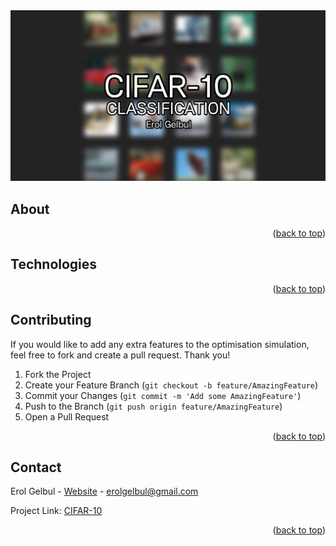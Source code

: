 <div id="top"></div>

<div style="text-align:center"><img src="images/cover.jpg" /></div>

<!-- ABOUT THE PROJECT -->
## About



<p align="right">(<a href="#top">back to top</a>)</p>

<!-- TECH -->
## Technologies


<p align="right">(<a href="#top">back to top</a>)</p>


<!-- CONTRIBUTING -->
## Contributing

If you would like to add any extra features to the optimisation simulation, feel free to fork and create a pull request. Thank you!

1. Fork the Project
2. Create your Feature Branch (`git checkout -b feature/AmazingFeature`)
3. Commit your Changes (`git commit -m 'Add some AmazingFeature'`)
4. Push to the Branch (`git push origin feature/AmazingFeature`)
5. Open a Pull Request

<p align="right">(<a href="#top">back to top</a>)</p>


<!-- CONTACT -->
## Contact

Erol Gelbul - [Website](http://www.erolgelbul.com) - erolgelbul@gmail.com

Project Link: [CIFAR-10](https://github.com/ErolGelbul/cifar-10)

<p align="right">(<a href="#top">back to top</a>)</p>
